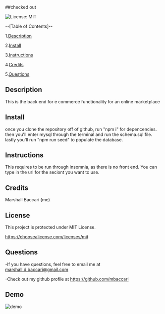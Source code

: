 ##checked out  

![License: MIT](https://img.shields.io/badge/License-MIT-yellow.svg)

--[Table of Contents]--

1.[Description](#description)

2.[Install](#install)

3.[Instructions](#instructions)

4.[Credits](#credits)

5.[Questions](#email)

## Description

This is the back end for e commerce functionality for an online marketplace


## Install

once you clone the repository off of github, run "npm i" for depencencies. then you'll enter mysql through the terminal and run the schema.sql file. lastly you'll run "npm run seed" to populate the database.


## Instructions

This requires to be run through insomnia, as there is no front end. You can type in the url for the seciont you want to use.


## Credits

Marshall Baccari (me)


## License

This project is protected under MIT License.

https://choosealicense.com/licenses/mit


## Questions

-If you have questions, feel free to email me at marshall.d.baccari@gmail.com

-Check out my github profile at https://github.com/mbaccari

## Demo

![demo](demo.gif)
